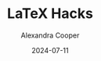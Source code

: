 ---
author: "Alexandra Cooper"
title: "LaTeX Hacks"
date: "2024-07-11"
draft: false
description: "Guide to basic use of LaTeX for Computer Science papers"
tags: [
    "LaTex",
    "typesetting"
]
---